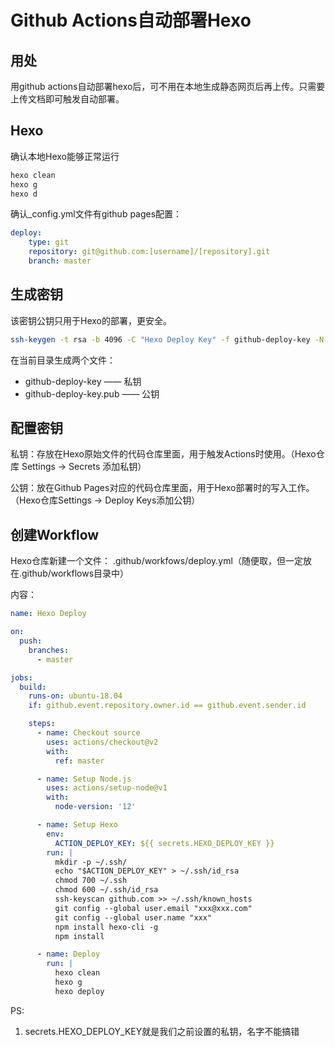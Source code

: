# Github Actions自动部署Hexo

## 用处

用github actions自动部署hexo后，可不用在本地生成静态网页后再上传。只需要上传文档即可触发自动部署。



## Hexo

确认本地Hexo能够正常运行

```bash
hexo clean
hexo g
hexo d
```



确认_config.yml文件有github pages配置：

```yaml
deploy:
	type: git
	repository: git@github.com:[username]/[repository].git
	branch: master
```



## 生成密钥

该密钥公钥只用于Hexo的部署，更安全。

```bash
ssh-keygen -t rsa -b 4096 -C "Hexo Deploy Key" -f github-deploy-key -N ""
```

在当前目录生成两个文件：

* github-deploy-key —— 私钥
* github-deploy-key.pub —— 公钥



## 配置密钥

私钥：存放在Hexo原始文件的代码仓库里面，用于触发Actions时使用。（Hexo仓库 Settings -> Secrets 添加私钥）

公钥：放在Github Pages对应的代码仓库里面，用于Hexo部署时的写入工作。（Hexo仓库Settings -> Deploy Keys添加公钥）



## 创建Workflow

Hexo仓库新建一个文件： .github/workfows/deploy.yml（随便取，但一定放在.github/workflows目录中）

内容：

```yaml
name: Hexo Deploy

on:
  push:
    branches:
      - master

jobs:
  build:
    runs-on: ubuntu-18.04
    if: github.event.repository.owner.id == github.event.sender.id

    steps:
      - name: Checkout source
        uses: actions/checkout@v2
        with:
          ref: master

      - name: Setup Node.js
        uses: actions/setup-node@v1
        with:
          node-version: '12'

      - name: Setup Hexo
        env:
          ACTION_DEPLOY_KEY: ${{ secrets.HEXO_DEPLOY_KEY }}
        run: |
          mkdir -p ~/.ssh/
          echo "$ACTION_DEPLOY_KEY" > ~/.ssh/id_rsa
          chmod 700 ~/.ssh
          chmod 600 ~/.ssh/id_rsa
          ssh-keyscan github.com >> ~/.ssh/known_hosts
          git config --global user.email "xxx@xxx.com"
          git config --global user.name "xxx"
          npm install hexo-cli -g
          npm install

      - name: Deploy
        run: |
          hexo clean
          hexo g
          hexo deploy
```



PS: 

1. secrets.HEXO_DEPLOY_KEY就是我们之前设置的私钥，名字不能搞错